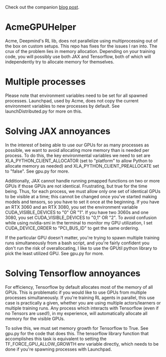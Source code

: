 Check out the companion [blog post](kjabon.github.io/blog/2023/AcmeIssues/).

# AcmeGPUHelper
Acme, Deepmind's RL lib, does not parallelize using multiprocessing out of the box on custom setups. This repo has fixes for the issues I ran into. The crux of the problem lies in memory allocation. Depending on your training code, you will possibly use both JAX and Tensorflow, both of which will independently try to allocate memory for themselves.

# Multiple processes
Please note that environment variables need to be set for all spawned processes. Launchpad, used by Acme, does not copy the current environment variables to new processes by default. See launchDistributed.py for more on this.

# Solving JAX annoyances
In the interest of being able to use our GPUs for as many processes as possible, we want to avoid allocating more memory than is needed per process.
To do this, the key environmental variables we need to set are XLA_PYTHON_CLIENT_ALLOCATOR (set to "platform" to allow Python to allocate memory as needed) and XLA_PYTHON_CLIENT_PREALLOCATE set to "false". See gpu.py for more.

Additionally, JAX cannot handle running pmapped functions on two or more GPUs if those GPUs are not identical. Frustrating, but true for the time being. Thus, for each process, we must allow only one set of identical GPUs to be visible at a time; this cannot be changed once you've started making models and tensors, so you have to set it once at the beginning. If you have an RTX 3060 and an RTX 3080, you set the environment variable CUDA_VISIBLE_DEVICES to "0" OR "1". If you have two 3060s and one 3080, you set CUDA_VISIBLE_DEVICES to "0,1" OR "2". To avoid confusion while using nvidia-smi in the terminal to monitor my GPU utilization, I set CUDA_DEVICE_ORDER to "PCI_BUS_ID" to get the same ordering.

If the particular GPU doesn't matter, you're trying to spawn multiple training runs simultaneously from a bash script, and you're fairly confident you don't run the risk of overallocating, I like to use the GPUtil python library to pick the least utilized GPU. See gpu.py for more.

# Solving Tensorflow annoyances
For efficiency, Tensorflow by default allocates most of the memory of all GPUs.
This is problematic if you would like to use GPUs from multiple processes simultaneously. If you're training RL agents in parallel, this use case is practically a given, whether you are using multiple actors/learners or multiple training runs. Any process which interacts with Tensorflow (even if no Tensors are used!), in my experience, will automatically allocate all memory for the visible GPUs. 

To solve this, we must set memory growth for Tensorflow to True. See gpu.py for the code that does this. The tensorflow library function that accomplishes this task is equivalent to setting the TF_FORCE_GPU_ALLOW_GROWTH env variable directly, which needs to be done if you're spawning processes with Launchpad.



